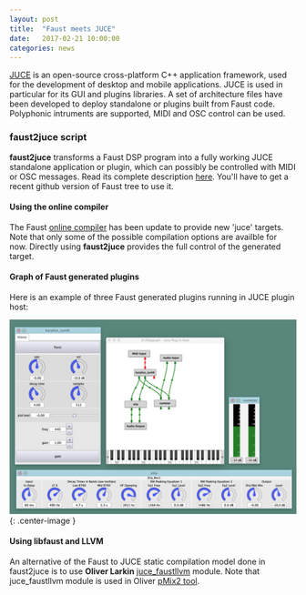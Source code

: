 ```yaml
---
layout: post
title:  "Faust meets JUCE"
date:   2017-02-21 10:00:00
categories: news
---
```


[JUCE](http://www.juce.com)  is an open-source cross-platform C++ application framework, used for the development of desktop and mobile applications. JUCE is used in particular for its GUI and plugins libraries. A set of architecture files have been developed to deploy standalone or plugins built from Faust code. Polyphonic intruments are supported, MIDI and OSC control can be used. 

### faust2juce script ###

**faust2juce** transforms a Faust DSP program into a fully working JUCE standalone application or plugin, which can possibly be controlled with MIDI or OSC messages. Read its complete description [here](https://github.com/grame-cncm/faust/tree/master-dev/architecture/juce). You'll have to get a recent github version of Faust tree to use it.

#### Using the online compiler #### 

The Faust [online compiler](http://faust.grame.fr/onlinecompiler/) has been update to provide new 'juce' targets. Note that only some of the possible compilation options are availble for now. Directly using **faust2juce** provides the full control of the generated target.  

#### Graph of Faust generated plugins #### 

Here is an example of three Faust generated plugins running in JUCE plugin host:

![Patch](/images/faust_plugins.png){: .center-image }


#### Using libfaust and LLVM #### 

An alternative of the Faust to JUCE static compilation model done in faust2juce is to use **Oliver Larkin** [juce_faustllvm](https://github.com/olilarkin/juce_faustllvm/tree/master) module. Note that juce_faustllvm module is used in Oliver [pMix2 tool](https://github.com/olilarkin/pMix2). 



